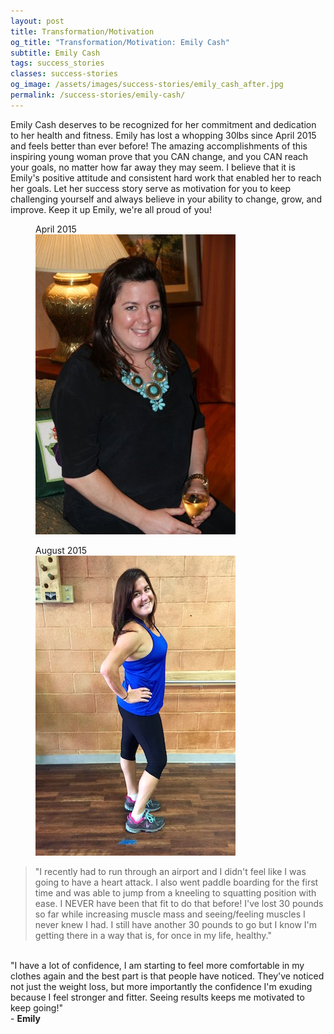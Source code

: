```yaml
---
layout: post
title: Transformation/Motivation
og_title: "Transformation/Motivation: Emily Cash"
subtitle: Emily Cash
tags: success_stories
classes: success-stories
og_image: /assets/images/success-stories/emily_cash_after.jpg
permalink: /success-stories/emily-cash/
---
```


Emily Cash deserves to be recognized for her commitment and dedication to her health and fitness. 
Emily has lost a whopping 30lbs since April 2015 and feels better than ever before! The amazing accomplishments 
of this inspiring young woman prove that you CAN change, and you CAN reach your goals, no matter how far away 
they may seem. I believe that it is Emily's positive attitude and consistent hard work that enabled her to reach her goals.
Let her success story serve as motivation for you to keep challenging yourself and always believe 
in your ability to change, grow, and improve. Keep it up Emily, we're all proud of you!

<div class="photos-container">
  <div class="photo-container">
    <figure>
      <figcaption class="photo-title">April 2015</figcaption>
      <img class="photo" src="/assets/images/success-stories/emily_cash_0.jpg"/>
    </figure>
  </div>
  <div class="photo-container">
    <figure>
      <figcaption class="photo-title">August 2015</figcaption>
      <img class="photo" src="/assets/images/success-stories/emily_cash_1.jpg"/>
    </figure>
  </div>
</div>

> "I recently had to run through an airport and I didn't feel like I was going to have a heart attack. I also went 
paddle boarding for the first time and was able to jump from a kneeling to squatting position with ease. I NEVER 
have been that fit to do that before! I've lost 30 pounds so far while increasing muscle mass and seeing/feeling 
muscles I never knew I had. I still have another 30 pounds to go but I know I'm getting there in a way that is, 
for once in my life, healthy."  
<br/>
"I have a lot of confidence, I am starting to feel more comfortable in my clothes 
again and the best part is that people have noticed. They've noticed not just the weight loss, but more importantly 
the confidence I'm exuding because I feel stronger and fitter. Seeing results keeps me motivated to keep going!"  
<br/>
- <strong>Emily</strong>
